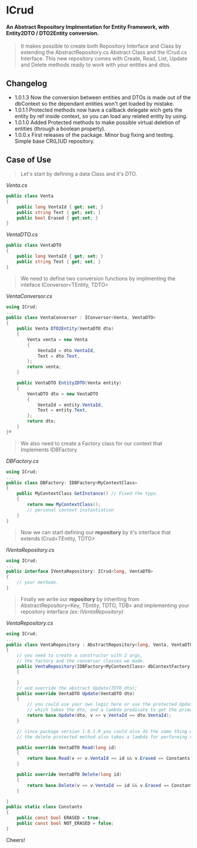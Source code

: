 # ICrud
#### An Abstract Repository Implmentation for Entity Framework, with Entity2DTO / DTO2Entity conversion. 

>It makes possible to create both Repository Interface and Class by extending the AbstractRepository.cs Abstract Class and the ICrud.cs Interface. This new repository comes with Create, Read, List, Update and Delete methods ready to work with your entities and dtos.

## Changelog
* 1.0.1.3 Now the conversion between entities and DTOs is made out of the dbContext so the dependant entities won't get loaded by mistake.
* 1.0.1.1 Protected methods now have a callback delegate wich gets the entity by ref inside context, so you can load any related entity by using.
* 1.0.1.0 Added Protected methods to make possible virtual deletion of entities (through a boolean property).
* 1.0.0.x First releases of the package. Minor bug fixing and testing. Simple base CR(L)UD repository.

## Case of Use

>Let's start by defining a data Class and it's DTO.

_Venta.cs_
```csharp
public class Venta
{
    public long VentaId { get; set; }
    public string Text { get; set; }
    public bool Erased { get;set; } 
}
```
_VentaDTO.cs_
```csharp
public class VentaDTO
{
    public long VentaId { get; set; }
    public string Text { get; set; }
}
```

>We need to define two conversion functions by implmenting the inteface IConversor<TEntity, TDTO>

_VentaConversor.cs_
```csharp
using ICrud;
...
public class VentaConversor : IConversor<Venta, VentaDTO>
{
	public Venta DTO2Entity(VentaDTO dto)
    {
        Venta venta = new Venta
        {
            VentaId = dto.VentaId,
            Text = dto.Text,
        };
        return venta;
    }

    public VentaDTO Entity2DTO(Venta entity)
    {
        VentaDTO dto = new VentaDTO
        {
            VentaId = entity.VentaId,
            Text = entity.Text,
        };
        return dto;
    }
}º
```
>We also need to create a Factory class for our context that Implements IDBFactory 

_DBFactory.cs_
```csharp
using ICrud;
...
public class DBFactory: IDBFactory<MyContextClass>
{
    public MyContextClass GetInstance() // Fixed the typo.
    {
        return new MyContextClass(); 
        // personal context instantiation 
    }
}
```
>Now we can start defining our **repository** by it's interface that extends ICrud<TEntity, TDTO>

_IVentaRepository.cs_
```csharp
using ICrud;
...
public interface IVentaRepository: ICrud<long, VentaDTO>
{
	// your methods.
}
```
>Finally we write our **repository** by inheriting from AbstractRepository<Key, TEntity, TDTO, TDB> and implementing your repository interface _(ex: IVentaRepository)_

_VentaRepository.cs_
```csharp
using ICrud;
...
public class VentaRepository : AbstractRepository<long, Venta, VentaDTO, MyContextClass>, IVentaRepository
{
	// you need to create a constructor with 2 args,
	// the factory and the conversor classes we made.
    public VentaRepository(IDBFactory<MyContextClass> dbContextFactory, IConversor<Venta,VentaDTO> conversor) :base(dbContextFactory, conversor)
    {

    }
    // and override the abstract Update(TDTO dto);
    public override VentaDTO Update(VentaDTO dto)
    {
    	// you could use your own logic here or use the protected Update,
    	// which takes the dto, and a lambda predicate to get the primary key
        return base.Update(dto, v => v.VentaId == dto.VentaId);
    }

    // since package version 1.0.1.0 you could also do the same thing with read, update and delete methods.
    // the delete protected method also takes a lambda for performing virtual deletion.

    public override VentaDTO Read(long id)
    {
        return base.Read(v => v.VentaId == id && v.Erased == Constants.NOT_ERASED);
    }

    public override VentaDTO Delete(long id)
    {
        return base.Delete(v => v.VentaId == id && v.Erased == Constants.NOT_ERASED, (ref Venta v) => v.Erased = Constants.ERASED);
    }

}
public static class Constants
{
    public const bool ERASED = true;
    public const bool NOT_ERASED = false;
}
```

Cheers!